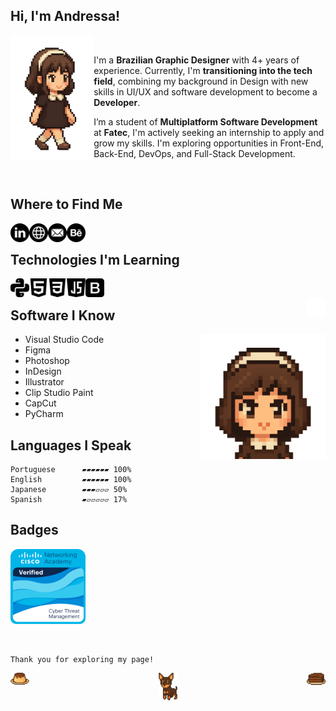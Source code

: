 ## Hi, I'm Andressa! 



<img align='left' src="https://github.com/engelandressa/engelandressa/blob/main/img/pixel-walking.gif" height="200" >

   &nbsp;&nbsp;
<p>I'm a <b>Brazilian Graphic Designer</b> with 4+ years of experience. Currently, I'm <b>transitioning into the tech field</b>, combining my background in Design with new skills in UI/UX and software development to become a <b>Developer</b>. </p>
<p>I’m a student of <b>Multiplatform Software Development</b> at <b>Fatec</b>, I'm actively seeking an internship to apply and grow my skills. I'm exploring opportunities in Front-End, Back-End, DevOps, and Full-Stack Development.</p>
   &nbsp;&nbsp;

## Where to Find Me

&nbsp;&nbsp;
<a href="https://www.linkedin.com/in/andressa-engel/" title="Follow Andressa Engel on LinkedIn" target="_blank">
  <picture>
    <source media="(prefers-color-scheme: dark)" srcset="https://github.com/engelandressa/engelandressa/blob/main/img/linkedin-icon-white.png">
    <source media="(prefers-color-scheme: light)" srcset="https://github.com/engelandressa/engelandressa/blob/main/img/linkedin-icon.png">
    <img alt="Follow Andressa Engel on LinkedIn" align="left" src="https://github.com/engelandressa/engelandressa/blob/main/img/linkedin-icon.png" width="30">
  </picture>
</a>
&nbsp;
<a href="https://www.andressaengel.com/" title="Check Out Andressa Engel's Website - Portfolio" target="_blank">
  <picture>
    <source media="(prefers-color-scheme: dark)" srcset="https://github.com/engelandressa/engelandressa/blob/main/img/web-icon-white.png">
    <source media="(prefers-color-scheme: light)" srcset="https://github.com/engelandressa/engelandressa/blob/main/img/web-icon.png">
    <img alt="Check Out Andressa Engel's Website - Portfolio" align="left" src="https://github.com/engelandressa/engelandressa/blob/main/img/web-icon.png" width="30">
  </picture>
</a>
&nbsp;
<a href="mailto:engelandressa@hotmail.com" title="Mail to: engelandressa@hotmail.com" target="_blank">
  <picture>
    <source media="(prefers-color-scheme: dark)" srcset="https://github.com/engelandressa/engelandressa/blob/main/img/email-icon-white.png">
    <source media="(prefers-color-scheme: light)" srcset="https://github.com/engelandressa/engelandressa/blob/main/img/email-icon.png">
    <img alt="Mail to: engelandressa@hotmail.com" align="left" src="https://github.com/engelandressa/engelandressa/blob/main/img/email-icon.png" width="30">
  </picture>
</a>
&nbsp;
<a href="https://www.behance.net/engelandressa" title="Follow Andressa Engel on Behance" target="_blank">
  <picture>
    <source media="(prefers-color-scheme: dark)" srcset="https://github.com/engelandressa/engelandressa/blob/main/img/behance-icon-white.png">
    <source media="(prefers-color-scheme: light)" srcset="https://github.com/engelandressa/engelandressa/blob/main/img/behance-icon.png">
    <img alt="Follow Andressa Engel on Behance" align="left" src="https://github.com/engelandressa/engelandressa/blob/main/img/behance-icon.png" width="30">
  </picture>
</a>
&nbsp;

## Technologies I'm Learning

&nbsp;&nbsp;
<a href="https://www.linkedin.com/in/andressa-engel/" title="Python - Basic" target="_blank">
  <picture>
    <source media="(prefers-color-scheme: dark)" srcset="https://github.com/engelandressa/engelandressa/blob/main/img/python-icon-white.png">
    <source media="(prefers-color-scheme: light)" srcset="https://github.com/engelandressa/engelandressa/blob/main/img/python-icon.png">
    <img alt="Python - Basic" align="left" src="https://github.com/engelandressa/engelandressa/blob/main/img/python-icon.png" width="30">
  </picture>
</a>
&nbsp;
<a href="https://www.linkedin.com/in/andressa-engel/" title="HTML - Basic" target="_blank">
  <picture>
    <source media="(prefers-color-scheme: dark)" srcset="https://github.com/engelandressa/engelandressa/blob/main/img/html-icon-white.png">
    <source media="(prefers-color-scheme: light)" srcset="https://github.com/engelandressa/engelandressa/blob/main/img/html-icon.png">
    <img alt="HTML - Basic" align="left" src="https://github.com/engelandressa/engelandressa/blob/main/img/html-icon.png" width="30">
  </picture>
</a>
&nbsp;
<a href="https://www.linkedin.com/in/andressa-engel/" title="CSS - Basic" target="_blank">
  <picture>
    <source media="(prefers-color-scheme: dark)" srcset="https://github.com/engelandressa/engelandressa/blob/main/img/css-3-icon-white.png">
    <source media="(prefers-color-scheme: light)" srcset="https://github.com/engelandressa/engelandressa/blob/main/img/css-3-icon.png">
    <img alt="CSS - Basic" align="left" src="https://github.com/engelandressa/engelandressa/blob/main/img/css-3-icon.png" width="30">
  </picture>
</a>
&nbsp;
<a href="https://www.linkedin.com/in/andressa-engel/" title="JavaScript - Basic" target="_blank">
  <picture>
    <source media="(prefers-color-scheme: dark)" srcset="https://github.com/engelandressa/engelandressa/blob/main/img/java-script-icon-white.png">
    <source media="(prefers-color-scheme: light)" srcset="https://github.com/engelandressa/engelandressa/blob/main/img/java-script-icon.png">
    <img alt="JavaScript - Basic" align="left" src="https://github.com/engelandressa/engelandressa/blob/main/img/java-script-icon.png" width="30">
  </picture>
</a>
&nbsp;
<a href="https://www.linkedin.com/in/andressa-engel/" title="Bootstrap - Basic" target="_blank">
  <picture>
    <source media="(prefers-color-scheme: dark)" srcset="https://github.com/engelandressa/engelandressa/blob/main/img/bootstrap-icon-white.png">
    <source media="(prefers-color-scheme: light)" srcset="https://github.com/engelandressa/engelandressa/blob/main/img/bootstrap-icon.png">
    <img alt="Bootstrap - Basic" align="left" src="https://github.com/engelandressa/engelandressa/blob/main/img/bootstrap-icon.png" width="30">
  </picture>
</a>
&nbsp;


  <a href="https://www.amazon.com.br/hz/wishlist/ls/3GW3ZLJ2VJ572?ref_=wl_share" title="" target="_blank">
  <picture>
    <source media="(prefers-color-scheme: dark)" srcset="https://github.com/engelandressa/engelandressa/blob/main/img/transparent-1x1.png">
    <source media="(prefers-color-scheme: light)" srcset="https://github.com/engelandressa/engelandressa/blob/main/img/transparent-1x1.png">
    <img alt="" align="right" src="https://github.com/engelandressa/engelandressa/blob/main/img/transparent-1x1.png" width="30">
  </picture>
</a>

## Software I Know

<img align='right' src="https://github.com/engelandressa/engelandressa/blob/main/img/pixel-bust.gif" height="200" >

- Visual Studio Code
- Figma
- Photoshop
- InDesign
- Illustrator
- Clip Studio Paint
- CapCut
- PyCharm

## Languages I Speak

```text
Portuguese      ▰▰▰▰▰▰ 100%
English         ▰▰▰▰▰▰ 100%
Japanese        ▰▰▰▱▱▱ 50% 
Spanish         ▰▱▱▱▱▱ 17% 
```
## Badges

<p align="left" title="Cyber Threat Management">
  <a href="https://www.credly.com/badges/b57f3075-ad46-49c6-b6d7-036299fbf854/public_url"><img src="https://github.com/engelandressa/engelandressa/blob/main/img/cyber-threat-management.png" alt="Cyber Threat Management" width="120"/></a>

##

```text

Thank you for exploring my page!

```
   
<p align="center" title="woof">
  <a href="https://www.andressaengel.com/"><img src="https://github.com/engelandressa/engelandressa/blob/main/img/nina-pixel-icon.png" alt="woof" width="30"/></a>

  <a href="https://www.amazon.com.br/hz/wishlist/ls/2EYF9GLP0DDZV?ref_=wl_share" title="Hey!" target="_blank">
  <picture>
    <source media="(prefers-color-scheme: dark)" srcset="https://github.com/engelandressa/engelandressa/blob/main/img/nina-pixel-icon.png">
    <source media="(prefers-color-scheme: light)" srcset="https://github.com/engelandressa/engelandressa/blob/main/img/chocolate-cake-pixel-icon.png">
    <img alt="Hey!" align="right" src="https://github.com/engelandressa/engelandressa/blob/main/img/chocolate-cake-pixel-icon.png" width="30">
  </picture>
</a>

  <a href="https://www.andressaengel.com/" title="Hey!" target="_blank">
  <picture>
    <source media="(prefers-color-scheme: dark)" srcset="https://github.com/engelandressa/engelandressa/blob/main/img/nina-pixel-icon.png">
    <source media="(prefers-color-scheme: light)" srcset="https://github.com/engelandressa/engelandressa/blob/main/img/pudding-pixel-icon.png">
    <img alt="Hey!" align="left" src="https://github.com/engelandressa/engelandressa/blob/main/img/pudding-pixel-icon.png" width="30">
  </picture>
</a>

<!-- 
<p align="left">
<a href="https://www.andressaengel.com/"><img src="https://github.com/engelandressa/engelandressa/blob/main/nina-pixel-icon.png" alt="Nina" width="20"/></a><h1>Hi, I'm Andressa!</h1>
</p>
<img align="left" src="https://github.com/engelandressa/engelandressa/blob/main/coffee-pixel-icon.png" height="50" ><h1>Hi, I'm Andressa!</h1>



# Hi, I'm Andressa!

<table>
  <tr>
    <td>
      <img src="https://github.com/engelandressa/engelandressa/blob/main/pixel-walking.gif" alt="Pixel Art Walking" width="150"/>
    </td>
    <td>
     <p>I'm a <b>Brazilian Graphic Designer</b> with almost 4 years of experience. </p>
      <p>Currently, I'm <b>transitioning into the tech field</b>, combining my background in visual design with new skills in UI/UX and software development. </p>
      <p>I’ve recently started a degree in <b>Multiplatform Software Development</b> at <b>Fatec</b>, and I am actively looking for an internship to apply and grow my skills in a professional environment.</p>
    </td>
  </tr>
</table>
-->



<!--

<p align="center">
  <a href="https://www.andressaengel.com/">Andressa Engel</a> | Graphic Designer | Developer In Progress | 2025 .
</p>


<div>
  [<img src="https://github.com/engelandressa/engelandressa/blob/main/coffee-pixel-icon.png" height="20em" align="left" alt="Follow Andressa Engel on LinkedIn" title="Follow Andressa Engel on LinkedIn"/>](https://www.linkedin.com/in/andressa-engel/)<h1>Oi Teste</h1>
</div>

<div class="container">
  <img class="image" src="https://github.com/engelandressa/engelandressa/blob/main/coffee-pixel-icon.png" alt="Descrição da imagem" width="50" height="50">
  <p>Este é o texto que ficará ao lado da imagem.</p>
</div>

<img align='left' src="https://github.com/engelandressa/engelandressa/blob/main/coffee-pixel-icon.png" height="25" >

<p><h1>Hi, I'm Andressa!</h1></p>

 &nbsp;&nbsp;
<p>I'm a <b>Brazilian Graphic Designer</b> with 4+ years of experience. </p>
<p>Currently, I'm <b>transitioning into the tech field</b>, combining my background in visual design with new skills in UI/UX and software development. </p>
<p>I’ve recently started a degree in <b>Multiplatform Software Development</b> at <b>Fatec</b>, and I am actively looking for an internship to apply and grow my skills in a professional environment.</p>
   &nbsp;&nbsp;

**engelandressa/engelandressa** is a ✨ _special_ ✨ repository because its `README.md` (this file) appears on your GitHub profile.

Here are some ideas to get you started:

- 🔭 I’m currently working on ...
- 🌱 I’m currently learning ...
- 👯 I’m looking to collaborate on ...
- 🤔 I’m looking for help with ...
- 💬 Ask me about ...
- 📫 How to reach me: ...
- 😄 Pronouns: ...
- ⚡ Fun fact: ...




- <b>LinkedIn:</b> [Andressa Engel](https://www.linkedin.com/in/andressa-engel/)
- <b>Website:</b> [Portfolio Website](https://www.andressaengel.com/)


## Where To Find Me

   &nbsp;&nbsp;
 [<img src="https://github.com/engelandressa/engelandressa/blob/main/linkedin-icon.png" height="30em" align="center" alt="Follow Andressa Engel on LinkedIn" title="Follow Andressa Engel on LinkedIn"/>](https://www.linkedin.com/in/andressa-engel/)
   &nbsp;&nbsp;
 [<img src="https://github.com/engelandressa/engelandressa/blob/main/web-icon.png" height="30em" align="center" alt="Check Out Andressa Engel's Website - Portfolio" title="Check Out Andressa Engel's Website - Portfolio"/>](https://www.andressaengel.com/)
 &nbsp;&nbsp;
 [<img src="https://github.com/engelandressa/engelandressa/blob/main/email-icon.png" height="30em" align="center" alt="Mail to Andressa Engel" title="Mail to Andressa Engel"/>](mailto:engelandressa@hotmail.com)
 &nbsp;&nbsp;
 [<img src="https://github.com/engelandressa/engelandressa/blob/a8827231f5ca72001a852665a4dfcaad02728851/behance-icon.png" height="30em" align="center" alt="Follow Andressa Engel on Behance" title="Follow Andressa Engel on Behance"/>](https://www.behance.net/engelandressa)

 ## Technologies I'm Learning

 &nbsp;&nbsp;
 [<img src="https://github.com/engelandressa/engelandressa/blob/main/html-icon.png" height="30em" align="center" alt="HTML 5" title="HTML 5"/>](https://www.linkedin.com/in/andressa-engel/)
 &nbsp;&nbsp;
 [<img src="https://github.com/engelandressa/engelandressa/blob/main/css-3-icon.png" height="30em" align="center" alt="CSS 3" title="CSS 3"/>](https://www.linkedin.com/in/andressa-engel/)
 &nbsp;&nbsp;
 [<img src="https://github.com/engelandressa/engelandressa/blob/main/java-script-icon.png" height="30em" align="center" alt="Javascript" title="Javascript"/>](https://www.linkedin.com/in/andressa-engel/)
 &nbsp;&nbsp;
 [<img src="https://github.com/engelandressa/engelandressa/blob/main/python-icon.png" height="30em" align="center" alt="Python" title="Python"/>](https://www.linkedin.com/in/andressa-engel/)
 &nbsp;&nbsp;

 
<p align="center">
  <img src="https://github.com/engelandressa/engelandressa/blob/main/nina-pixel-icon.png" alt="Nina" width="30"/>
</p>


-->
